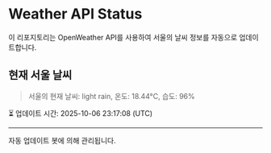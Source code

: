 
# Weather API Status

이 리포지토리는 OpenWeather API를 사용하여 서울의 날씨 정보를 자동으로 업데이트합니다.

## 현재 서울 날씨
> 서울의 현재 날씨: light rain, 온도: 18.44°C, 습도: 96%

⏳ 업데이트 시간: 2025-10-06 23:17:08 (UTC)

---
자동 업데이트 봇에 의해 관리됩니다.

